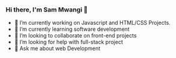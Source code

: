 ### Hi there, I'm Sam Mwangi 👋


<!-- **Sam-Mwangi/Sam-Mwangi** is a ✨ _special_ ✨ repository because its `README.md` (this file) appears on your GitHub profile.
 
Here are some ideas to get you started:
-->


- 🔭 I’m currently working on Javascript and HTML/CSS Projects.
- 🌱 I’m currently learning software development
- 👯 I’m looking to collaborate on front-end projects
- 🤔 I’m looking for help with full-stack project
- 💬 Ask me about web Development
<!-- - 📫 How to reach me: ... 
- ⚡ Fun fact: ...
 -->
